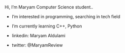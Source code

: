 Hi, I’m Maryam Computer Science student.. 
- I’m interested in programming, searching in tech field
- I’m currently learning C++, Python

- linkedin: Maryam Aldulami
- twitter: @MaryamReview

<!---
MBDULAMI/MBDULAMI is a ✨ special ✨ repository because its `README.md` (this file) appears on your GitHub profile.
You can click the Preview link to take a look at your changes.
--->

